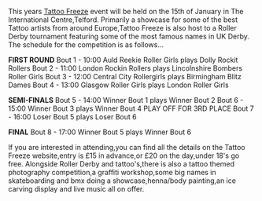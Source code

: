 <html><body><p>This years <a href="http://www.tattoofreeze.com/">Tattoo Freeze</a> event will be held on the 15th of January in The International Centre,Telford.
Primarily a showcase for some of the best Tattoo artists from around Europe,Tattoo Freeze is also host to a Roller Derby tournament featuring some of the most famous names in UK Derby.
The schedule for the competition is as follows...

<strong>FIRST ROUND</strong>
Bout 1 - 10:00 Auld Reekie Roller Girls plays Dolly Rockit Rollers
Bout 2 - 11:00 London Rockin Rollers plays Lincolnshire Bombers Roller Girls
Bout 3 - 12:00 Central City Rollergirls plays Birmingham Blitz Dames
Bout 4 - 13:00 Glasgow Roller Girls plays London Roller Girls

<strong>SEMI-FINALS</strong>
Bout 5 - 14:00 Winner Bout 1 plays Winner Bout 2
Bout 6 - 15:00 Winner Bout 3 plays Winner Bout 4
PLAY OFF FOR 3RD PLACE
Bout 7 - 16:00 Loser Bout 5 plays Loser Bout 6

<strong>FINAL</strong>
Bout 8 - 17:00 Winner Bout 5 plays Winner Bout 6

If you are interested in attending,you can find all the details on the Tattoo Freeze website,entry is £15 in advance,or £20 on the day,under 18's go free.
Alongside Roller Derby and tattoo's,there is also a tattoo themed photography competition,a graffiti workshop,some big names in skateboarding and bmx doing a showcase,henna/body painting,an ice carving display and live music all on offer.</p></body></html>
